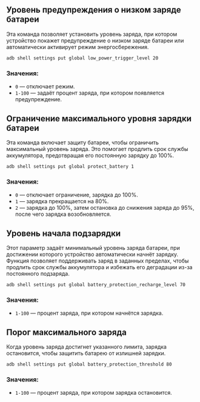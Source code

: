 ## Уровень предупреждения о низком заряде батареи
Эта команда позволяет установить уровень заряда, при котором устройство покажет предупреждение о низком заряде батареи или автоматически активирует режим энергосбережения.

```
adb shell settings put global low_power_trigger_level 20
```

### Значения:
- `0` — отключает режим. 
- `1-100` — задаёт процент заряда, при котором появляется предупреждение.

## Ограничение максимального уровня зарядки батареи
Эта команда включает защиту батареи, чтобы ограничить максимальный уровень заряда. Это помогает продлить срок службы аккумулятора, предотвращая его постоянную зарядку до 100%.

```
adb shell settings put global protect_battery 1
```

### Значения:
- `0` — отключает ограничение, зарядка до 100%.
- `1` — зарядка прекращается на 80%.
- `2` — зарядка до 100%, затем остановка до снижения заряда до 95%, после чего зарядка возобновляется.

## Уровень начала подзарядки
Этот параметр задаёт минимальный уровень заряда батареи, при достижении которого устройство автоматически начнёт зарядку. Функция позволяет поддерживать заряд в заданных пределах, чтобы продлить срок службы аккумулятора и избежать его деградации из-за постоянного подзаряда.

```
adb shell settings put global battery_protection_recharge_level 70
```

### Значения:
- `1-100` — процент заряда, при котором начнётся зарядка.

## Порог максимального заряда
Когда уровень заряда достигнет указанного лимита, зарядка остановится, чтобы защитить батарею от излишней зарядки.

```
adb shell settings put global battery_protection_threshold 80
```

### Значения:
- `1-100` — процент заряда, при котором зарядка остановится.
